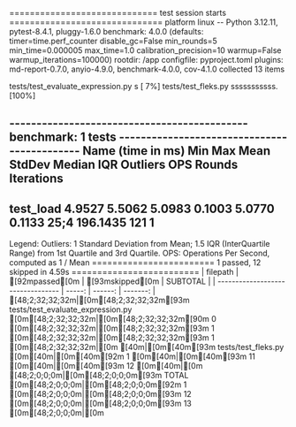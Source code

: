 ============================= test session starts ==============================
platform linux -- Python 3.12.11, pytest-8.4.1, pluggy-1.6.0
benchmark: 4.0.0 (defaults: timer=time.perf_counter disable_gc=False min_rounds=5 min_time=0.000005 max_time=1.0 calibration_precision=10 warmup=False warmup_iterations=100000)
rootdir: /app
configfile: pyproject.toml
plugins: md-report-0.7.0, anyio-4.9.0, benchmark-4.0.0, cov-4.1.0
collected 13 items

tests/test_evaluate_expression.py s                                      [  7%]
tests/test_fleks.py sssssssssss.                                         [100%]


-------------------------------------------- benchmark: 1 tests --------------------------------------------
Name (time in ms)        Min     Max    Mean  StdDev  Median     IQR  Outliers       OPS  Rounds  Iterations
------------------------------------------------------------------------------------------------------------
test_load             4.9527  5.5062  5.0983  0.1003  5.0770  0.1133      25;4  196.1435     121           1
------------------------------------------------------------------------------------------------------------

Legend:
  Outliers: 1 Standard Deviation from Mean; 1.5 IQR (InterQuartile Range) from 1st Quartile and 3rd Quartile.
  OPS: Operations Per Second, computed as 1 / Mean
======================== 1 passed, 12 skipped in 4.59s =========================
|             filepath              | [92mpassed[0m | [93mskipped[0m | SUBTOTAL |
| --------------------------------- | -----: | ------: | -------: |
[48;2;32;32;32m|[0m[48;2;32;32;32m[93m tests/test_evaluate_expression.py [0m[48;2;32;32;32m|[0m[48;2;32;32;32m[90m      0 [0m[48;2;32;32;32m|[0m[48;2;32;32;32m[93m       1 [0m[48;2;32;32;32m|[0m[48;2;32;32;32m[93m        1 [0m[48;2;32;32;32m|[0m
[40m|[0m[40m[93m tests/test_fleks.py               [0m[40m|[0m[40m[92m      1 [0m[40m|[0m[40m[93m      11 [0m[40m|[0m[40m[93m       12 [0m[40m|[0m
[48;2;0;0;0m|[0m[48;2;0;0;0m[93m TOTAL                             [0m[48;2;0;0;0m|[0m[48;2;0;0;0m[92m      1 [0m[48;2;0;0;0m|[0m[48;2;0;0;0m[93m      12 [0m[48;2;0;0;0m|[0m[48;2;0;0;0m[93m       13 [0m[48;2;0;0;0m|[0m
